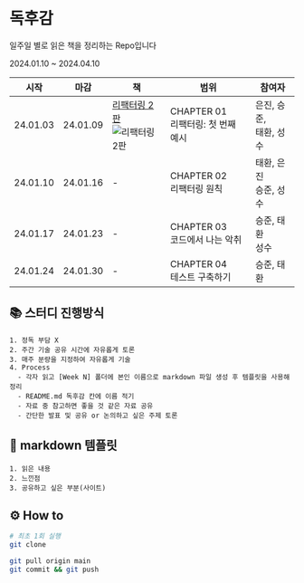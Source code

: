 # 독후감

일주일 별로 읽은 책을 정리하는 Repo입니다

2024.01.10 ~ 2024.04.10



|시작|마감|책|범위|참여자|
|---|---|---|---|---|
| 24.01.03 | 24.01.09 |[리팩터링 2판](https://www.yes24.com/Product/Goods/89649360) <br/> ![리팩터링 2판](https://image.yes24.com/goods/89649360/MD) | CHAPTER 01 <br /> 리팩터링: 첫 번째 예시 | 은진, 승준, <br /> 태환, 성수 |
| 24.01.10 | 24.01.16 | - | CHAPTER 02 <br /> 리팩터링 원칙 | 태환, 은진 <br /> 승준, 성수 |
| 24.01.17 | 24.01.23 | - | CHAPTER 03 <br /> 코드에서 나는 악취 | 승준, 태환  <br /> 성수 |
| 24.01.24 | 24.01.30 | - | CHAPTER 04 <br /> 테스트 구축하기 | 승준, 태환 | 

## 📚 스터디 진행방식

```
1. 정독 부담 X
2. 주간 기술 공유 시간에 자유롭게 토론
3. 매주 분량을 지정하여 자유롭게 기술
4. Process
  - 각자 읽고 [Week N] 폴더에 본인 이름으로 markdown 파일 생성 후 템플릿을 사용해 정리
  - README.md 독후감 칸에 이름 적기
  - 자료 중 참고하면 좋을 것 같은 자료 공유
  - 간단한 발표 및 공유 or 논의하고 싶은 주제 토론
```

## 🎈 markdown 템플릿

```
1. 읽은 내용
2. 느낀점
3. 공유하고 싶은 부분(사이트)
```

## ⚙ How to

```bash
# 최초 1회 실행
git clone
```

```bash
git pull origin main
git commit && git push
```
